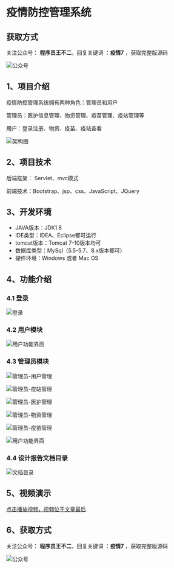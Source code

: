# 疫情防控管理系统

## 获取方式

关注公众号： **程序员王不二**，回复关键词  ：**疫情7** ，获取完整版源码

![公众号](https://project-images-1256969109.cos.ap-chongqing.myqcloud.com/Typora-Images/202205281253739.png)

## 1、项目介绍

疫情防控管理系统拥有两种角色：管理员和用户

管理员：医护信息管理、物资管理、疫苗管理、疫站管理等

用户：登录注册、物资、疫苗、疫站查看

![架构图](https://project-images-1256969109.cos.ap-chongqing.myqcloud.com/Typora-Images/202211171430130.jpg)


## 2、项目技术

后端框架： Servlet、mvc模式

前端技术：Bootstrap、jsp、css、JavaScript、JQuery

## 3、开发环境

- JAVA版本：JDK1.8
- IDE类型：IDEA、Eclipse都可运行
- tomcat版本：Tomcat 7-10版本均可
- 数据库类型：MySql（5.5-5.7、8.x版本都可） 
- 硬件环境：Windows 或者 Mac OS


## 4、功能介绍

### 4.1 登录

![登录](https://project-images-1256969109.cos.ap-chongqing.myqcloud.com/Typora-Images/202211171431245.jpg)

### 4.2 用户模块

![用户功能界面](https://project-images-1256969109.cos.ap-chongqing.myqcloud.com/Typora-Images/202211171432907.jpg)

### 4.3 管理员模块

![管理员-用户管理](https://project-images-1256969109.cos.ap-chongqing.myqcloud.com/Typora-Images/202211171432923.jpg)

![管理员-疫站管理](https://project-images-1256969109.cos.ap-chongqing.myqcloud.com/Typora-Images/202211171432894.jpg)

![管理员-医护管理](https://project-images-1256969109.cos.ap-chongqing.myqcloud.com/Typora-Images/202211171432768.jpg)

![管理员-物资管理](https://project-images-1256969109.cos.ap-chongqing.myqcloud.com/Typora-Images/202211171432101.jpg)

![管理员-疫苗管理](https://project-images-1256969109.cos.ap-chongqing.myqcloud.com/Typora-Images/202211171432694.jpg)

![用户功能界面](https://project-images-1256969109.cos.ap-chongqing.myqcloud.com/Typora-Images/202211171432450.jpg)

### 4.4 设计报告文档目录

![文档目录](https://project-images-1256969109.cos.ap-chongqing.myqcloud.com/Typora-Images/202211171432581.jpg)

## 5、视频演示

[点击播放视频，视频位于文章最后](输入链接)

## 6、获取方式

关注公众号： **程序员王不二**，回复关键词  ：**疫情7** ，获取完整版源码



![公众号](https://project-images-1256969109.cos.ap-chongqing.myqcloud.com/Typora-Images/202205281253739.png)


